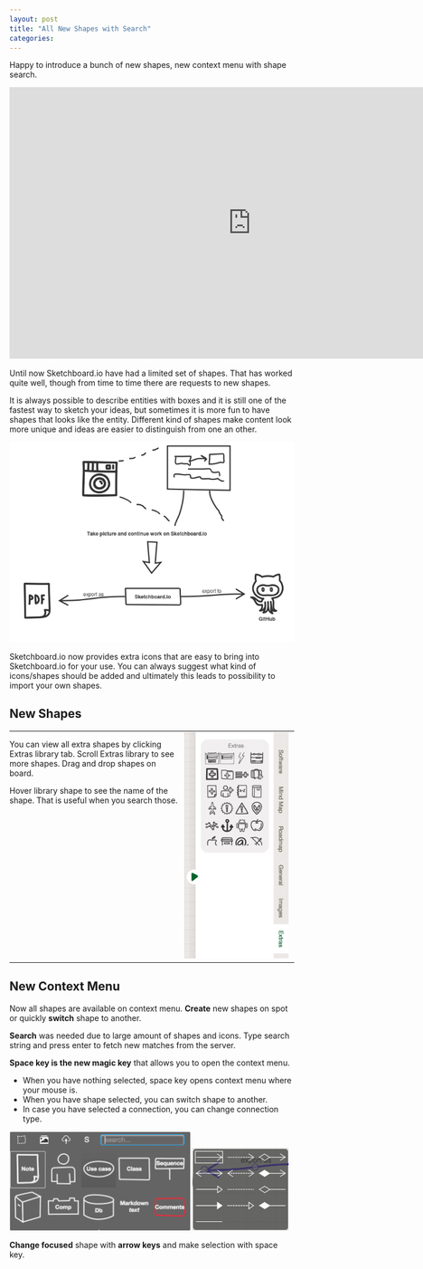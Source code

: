 ```yaml
---
layout: post
title: "All New Shapes with Search"
categories: 
---
```


Happy to introduce a bunch of new shapes, new context menu with shape search.

<iframe width="853" height="480" src="https://www.youtube.com/embed/fMr1Ru6uBPA?rel=0" frameborder="0" allowfullscreen></iframe>

Until now Sketchboard.io have had a limited set of shapes. That has worked quite well, though from time to time there are requests to new shapes.

It is always possible to describe entities with boxes and it is still one of the fastest way to sketch your ideas, but sometimes it is more fun to have shapes that looks like the entity. Different kind of shapes make content look more unique and ideas are easier to distinguish from one an other.

![New Shapes Sample](/img/new-shapes-sample.png)

Sketchboard.io now provides extra icons that are easy to bring into Sketchboard.io for your use. You can always suggest what kind of icons/shapes should be added and ultimately this leads to possibility to import your own shapes.

New Shapes
----------

<table>
	<tr>
		<td style="vertical-align:top;padding:0;border:none;width:60%;">
			<p>You can view all extra shapes by clicking Extras library tab. Scroll Extras library to see more shapes. Drag and drop shapes on board.</p>
			<p>Hover library shape to see the name of the shape. That is useful when you search those.</p>
		</td>
		<td style="border:none;"><img src="/img/library-extras.png" height="400px" style="display:inline-block;"></td>
	</tr>
</table>

<h2 id="new-context-menu">New Context Menu</h2>

Now all shapes are available on context menu. **Create** new shapes on spot or quickly **switch** shape to another.

**Search** was needed due to large amount of shapes and icons. Type search string and press enter to fetch new matches from the server.

**Space key is the new magic key** that allows you to open the context menu. 

- When you have nothing selected, space key opens context menu where your mouse is.
- When you have shape selected, you can switch shape to another.
- In case you have selected a connection, you can change connection type.

<img alt="New Board Context Menu" src="/img/new-board-context-menu.png" width="320">
<img alt="Change Connection Type" src="/img/change-connection-type.png" width="170">

**Change focused** shape with **arrow keys** and make selection with space key.
